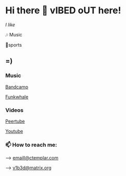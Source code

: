# Hi there 👋 vIBED oUT here! 


*I like*

🎶 Music

🤸sports 


## =)

### Music
[Bandcamp](https://vbdo.bandcamp.com/)


[Funkwhale](https://open.audio/channels/vibed_out/)

### Videos
[Peertube](https://tube.tchncs.de/a/vbd/video-channels)

[Youtube](https://www.youtube.com/c/vIBEDoUT-Channel/videos)




### 📫 How to reach me: 

--> emaill@ctemplar.com

--> v1b3d@matrix.org
